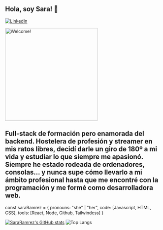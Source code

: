 ## Hola, soy Sara! 👋

[![LinkedIn](https://img.shields.io/badge/-LINKEDIN-0077B5?style=for-the-badge&logo=linkedin&logoColor=white)](https://www.linkedin.com/in/sara-gonzález-69b258298/)

<img src="https://media.giphy.com/media/v1.Y2lkPTc5MGI3NjExa25ucnVvcGQ2aTB5NzE1emo2eWF5aHB0amtjcjZjM2hqdHdjODQ4eCZlcD12MV9naWZzX3NlYXJjaCZjdD1n/2IudUHdI075HL02Pkk/giphy.gif" alt="Welcome!" width="300"/>

## Full-stack de formación pero enamorada del backend. Hostelera de profesión y streamer en mis ratos libres, decidí darle un giro de 180º a mi vida y estudiar lo que siempre me apasionó. Siempre he estado rodeada de ordenadores, consolas... y nunca supe cómo llevarlo a mi ámbito profesional hasta que me encontré con la programación y me formé como desarrolladora web.

const saraRamrez = {
  pronouns: "she" | "her",
  code: [Javascript, HTML, CSS],
  tools: [React, Node, Github, Tailwindcss]
}


[![SaraRamrez's GitHub stats](https://github-readme-stats.vercel.app/api?username=SaraRamrez)](https://github.com/anuraghazra/github-readme-stats)
![Top Langs](https://github-readme-stats.vercel.app/api/top-langs/?username=SaraRamrez&layout=compact)

